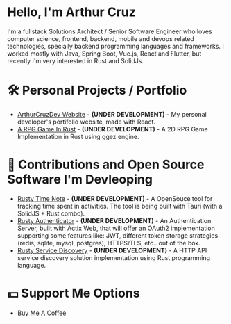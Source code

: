 # Hello, I'm Arthur Cruz
I'm a fullstack Solutions Architect / Senior Software Engineer who loves computer science, frontend, backend, mobile and devops related technologies, specially backend programming languages and frameworks. I worked mostly with Java, Spring Boot, Vue.js, React and Flutter, but recently I'm very interested in Rust and SolidJs.

# 🛠️ Personal Projects / Portfolio
* [ArthurCruzDev Website](https://github.com/ArthurCruzDev/arthurcruzdev-website) - **(UNDER DEVELOPMENT)** - My personal developer's portifolio website, made with React. 
* [A RPG Game In Rust](https://github.com/ArthurCruzDev/rpg_game_rust) - **(UNDER DEVELOPMENT)** - A 2D RPG Game Implementation in Rust using ggez engine. 
  
# 🤝 Contributions and Open Source Software I'm Devleoping
* [Rusty Time Note](https://github.com/ArthurCruzDev/rusty_time_note_desktop) - **(UNDER DEVELOPMENT)** - A OpenSouce tool for tracking time spent in activities. The tool is being built with Tauri (with a SolidJS + Rust combo). 
* [Rusty Authenticator](https://github.com/ArthurCruzDev/rusty_authenticator) - **(UNDER DEVELOPMENT)** - An Authentication Server, built with Actix Web, that will offer an OAuth2 implementation supporting some features like: JWT, different token storage strategies (redis, sqlite, mysql, postgres), HTTPS/TLS, etc.. out of the box. 
* [Rusty Service Discovery](https://github.com/ArthurCruzDev/rusty-service-discovery) - **(UNDER DEVELOPMENT)** - A HTTP API service discovery solution implementation using Rust programming language. 

# 💵 Support Me Options
* [Buy Me A Coffee](https://www.buymeacoffee.com/devArthurCruz)
